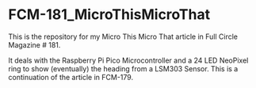 # FCM-181_MicroThisMicroThat



This is the repository for my Micro This Micro That article in Full Circle Magazine # 181.

It deals with the Raspberry Pi Pico Microcontroller and a 24 LED NeoPixel ring to show (eventually) the heading from a LSM303 Sensor.  This is a continuation of the article in FCM-179.

